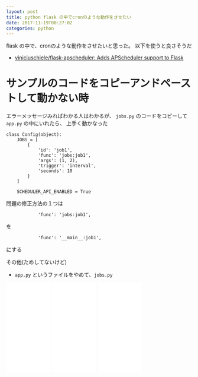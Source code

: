 ```yaml
---
layout: post
title: python flask の中でcronのような動作をさせたい
date: 2017-11-19T00:27:02
categories: python
---
```


flask の中で、cronのような動作をさせたいと思った。
以下を使うと良さそうだ

* [viniciuschiele/flask-apscheduler: Adds APScheduler support to Flask](https://github.com/viniciuschiele/flask-apscheduler)

# サンプルのコードをコピーアンドペーストして動かない時

エラーメッセージみればわかる人はわかるが、
`jobs.py` のコードをコピーして `app.py` の中にいれたら、
上手く動かなった

```
class Config(object):
    JOBS = [
        {
            'id': 'job1',
            'func': 'jobs:job1',
            'args': (1, 2),
            'trigger': 'interval',
            'seconds': 10
        }
    ]

    SCHEDULER_API_ENABLED = True
```

問題の修正方法の１つは

```
            'func': 'jobs:job1',
```

を

```
            'func': '__main__:job1',
```

にする

その他(ためしてないけど)

* `app.py` というファイルをやめて、`jobs.py`


<iframe style="width:120px;height:240px;" marginwidth="0" marginheight="0" scrolling="no" frameborder="0" src="//rcm-fe.amazon-adsystem.com/e/cm?lt1=_blank&bc1=000000&IS2=1&bg1=FFFFFF&fc1=000000&lc1=0000FF&t=mi3002-22&o=9&p=8&l=as4&m=amazon&f=ifr&ref=as_ss_li_til&asins=B01HSMKJIA&linkId=15b971ea669bd0bde50474db62c2e336"></iframe>

<iframe style="width:120px;height:240px;" marginwidth="0" marginheight="0" scrolling="no" frameborder="0" src="//rcm-fe.amazon-adsystem.com/e/cm?lt1=_blank&bc1=000000&IS2=1&bg1=FFFFFF&fc1=000000&lc1=0000FF&t=mi3002-22&o=9&p=8&l=as4&m=amazon&f=ifr&ref=as_ss_li_til&asins=B00K00W9LI&linkId=1e89a6ed7ffdd0c7fd64a7522701d046"></iframe>

<iframe style="width:120px;height:240px;" marginwidth="0" marginheight="0" scrolling="no" frameborder="0" src="//rcm-fe.amazon-adsystem.com/e/cm?lt1=_blank&bc1=000000&IS2=1&bg1=FFFFFF&fc1=000000&lc1=0000FF&t=mi3002-22&o=9&p=8&l=as4&m=amazon&f=ifr&ref=as_ss_li_til&asins=487311778X&linkId=f90f884a7e78d7d5fcef9427012daef5"></iframe>

